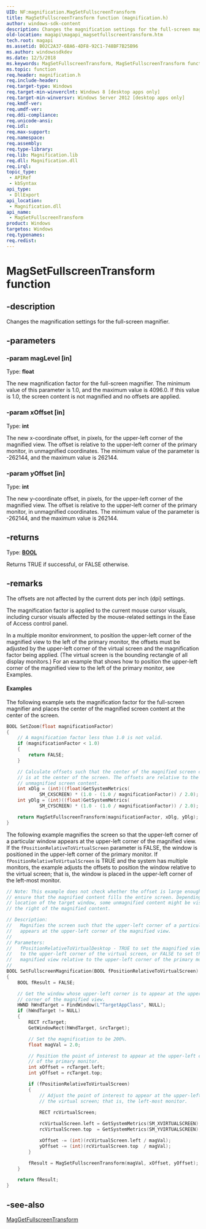 ```yaml
---
UID: NF:magnification.MagSetFullscreenTransform
title: MagSetFullscreenTransform function (magnification.h)
author: windows-sdk-content
description: Changes the magnification settings for the full-screen magnifier.
old-location: magapi\magapi_magsetfullscreentransform.htm
tech.root: magapi
ms.assetid: B02C2A37-6BA6-4DF8-92C1-748BF7B25B96
ms.author: windowssdkdev
ms.date: 12/5/2018
ms.keywords: MagSetFullscreenTransform, MagSetFullscreenTransform function [Magnification API], magapi.magapi_magsetfullscreentransform, magnification/MagSetFullscreenTransform
ms.topic: function
req.header: magnification.h
req.include-header: 
req.target-type: Windows
req.target-min-winverclnt: Windows 8 [desktop apps only]
req.target-min-winversvr: Windows Server 2012 [desktop apps only]
req.kmdf-ver: 
req.umdf-ver: 
req.ddi-compliance: 
req.unicode-ansi: 
req.idl: 
req.max-support: 
req.namespace: 
req.assembly: 
req.type-library: 
req.lib: Magnification.lib
req.dll: Magnification.dll
req.irql: 
topic_type:
 - APIRef
 - kbSyntax
api_type:
 - DllExport
api_location:
 - Magnification.dll
api_name:
 - MagSetFullscreenTransform
product: Windows
targetos: Windows
req.typenames: 
req.redist: 
---
```


# MagSetFullscreenTransform function


## -description


Changes the magnification settings for the full-screen magnifier.


## -parameters




### -param magLevel [in]

Type: <b>float</b>

The new magnification factor for the full-screen magnifier.  The minimum value of this parameter is 1.0, and the maximum value is 4096.0. If this value is 1.0, the screen content is not magnified and no offsets are applied.  


### -param xOffset [in]

Type: <b>int</b>

The new x-coordinate offset, in pixels, for the upper-left corner of the magnified view. The offset is relative to the upper-left corner of the primary monitor, in unmagnified coordinates. The minimum value of the parameter is -262144, and the maximum value is 262144.


### -param yOffset [in]

Type: <b>int</b>

The new y-coordinate offset, in pixels, for the upper-left corner of the magnified view.  The offset is relative to the upper-left corner of the primary monitor, in unmagnified coordinates. The minimum value of the parameter is -262144, and the maximum value is 262144.


## -returns



Type: <b><a href="https://msdn.microsoft.com/4553cafc-450e-4493-a4d4-cb6e2f274d46">BOOL</a></b>

Returns TRUE if successful, or FALSE otherwise.




## -remarks



The offsets are not affected by the current dots per inch (dpi) settings.

The magnification factor is applied to the current mouse cursor visuals, including cursor visuals affected by the mouse-related settings in the Ease of Access control panel.

In a multiple monitor environment, to position the upper-left corner of the magnified view to the left of the primary monitor, the offsets must be adjusted by the upper-left corner of the virtual screen and the magnification factor being applied. (The virtual screen is the bounding rectangle of all display monitors.) For an example that shows how to position the upper-left corner of the magnified view to the left of the primary monitor, see Examples.




#### Examples

The following example sets the magnification factor for the full-screen magnifier and places the center of  the magnified screen content at the center of the screen.


```cpp
BOOL SetZoom(float magnificationFactor)
{
    // A magnification factor less than 1.0 is not valid.
    if (magnificationFactor < 1.0)
    {
        return FALSE;
    }

    // Calculate offsets such that the center of the magnified screen content 
    // is at the center of the screen. The offsets are relative to the 
    // unmagnified screen content.
    int xDlg = (int)((float)GetSystemMetrics(
            SM_CXSCREEN) * (1.0 - (1.0 / magnificationFactor)) / 2.0);
    int yDlg = (int)((float)GetSystemMetrics(
            SM_CYSCREEN) * (1.0 - (1.0 / magnificationFactor)) / 2.0);

    return MagSetFullscreenTransform(magnificationFactor, xDlg, yDlg);
}

```


The following example magnifies the screen so that the upper-left corner of a particular window 
appears at the upper-left corner of the magnified view. If the <code>fPositionRelativeToVirtualScreen</code> parameter is FALSE, the window is positioned in the upper-left corner of the primary monitor. If <code>fPositionRelativeToVirtualScreen</code> is TRUE and the system has multiple monitors,  the example adjusts the offsets to position the window relative to the virtual screen; that is, the window is placed in the upper-left corner of the left-most monitor. 


```cpp
// Note: This example does not check whether the offset is large enough to 
// ensure that the magnified content fills the entire screen. Depending on the 
// location of the target window, some unmagnified content might be visible to 
// the right of the magnified content.

// Description:
//   Magnifies the screen such that the upper-left corner of a particular window 
//   appears at the upper-left corner of the magnified view.
//
// Parameters:
//   fPositionRelativeToVirtualDesktop - TRUE to set the magnified view relative
//   to the upper-left corner of the virtual screen, or FALSE to set the 
//   magnified view relative to the upper-left corner of the primary monitor.
//
BOOL SetFullscreenMagnification(BOOL fPositionRelativeToVirtualScreen)
{
    BOOL fResult = FALSE;

    // Get the window whose upper-left corner is to appear at the upper-left 
    // corner of the magnified view.
    HWND hWndTarget = FindWindow(L"TargetAppClass", NULL);
    if (hWndTarget != NULL)
    {
        RECT rcTarget;
        GetWindowRect(hWndTarget, &rcTarget);

        // Set the magnification to be 200%.
        float magVal = 2.0;

        // Position the point of interest to appear at the upper-left corner 
        // of the primary monitor.
        int xOffset = rcTarget.left;
        int yOffset = rcTarget.top;

        if (fPositionRelativeToVirtualScreen)
        {
            // Adjust the point of interest to appear at the upper-left corner of 
            // the virtual screen; that is, the left-most monitor.

            RECT rcVirtualScreen;
    
            rcVirtualScreen.left = GetSystemMetrics(SM_XVIRTUALSCREEN);
            rcVirtualScreen.top  = GetSystemMetrics(SM_YVIRTUALSCREEN);

            xOffset -= (int)(rcVirtualScreen.left / magVal);
            yOffset -= (int)(rcVirtualScreen.top  / magVal);
        }

        fResult = MagSetFullscreenTransform(magVal, xOffset, yOffset);
    }

    return fResult;
}

```





## -see-also




<a href="https://msdn.microsoft.com/6270047A-8823-41D6-AD57-72A7E60F3696">MagGetFullscreenTransform</a>
 

 

